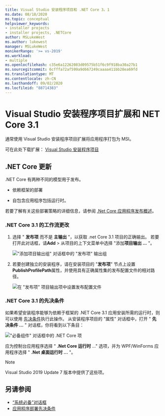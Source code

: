```yaml
---
title: Visual Studio 安装程序项目和 .NET Core 3。1
ms.date: 08/18/2020
ms.topic: conceptual
helpviewer_keywords:
- installer projects
- installer projects, .NETCore
author: MSLukeWest
ms.author: lukewest
manager: MSLukeWest
monikerRange: '>= vs-2019'
ms.workload:
- multiple
ms.openlocfilehash: c35e6a12262083d09575b51f6c9f918ba30a27b1
ms.sourcegitcommit: 6cfffa72af599a9d667249caaaa411bb28ea69fd
ms.translationtype: MT
ms.contentlocale: zh-CN
ms.lasthandoff: 09/02/2020
ms.locfileid: "88714383"
---
```

# <a name="visual-studio-installer-projects-extension-and-net-core-31"></a>Visual Studio 安装程序项目扩展和 NET Core 3.1

通常使用 Visual Studio 安装程序项目扩展将应用程序打包为 MSI。

可在此处下载扩展： [Visual Studio 安装程序项目](https://marketplace.visualstudio.com/items?itemName=VisualStudioClient.MicrosoftVisualStudio2017InstallerProjects)

## <a name="update-for-net-core"></a>.NET Core 更新
.NET Core 有两种不同的模型用于发布。

- 依赖框架的部署

- 自包含应用程序包括运行时。

若要了解有关这些部署策略的详细信息，请参阅 [.Net Core 应用程序发布概述](https://docs.microsoft.com/dotnet/core/deploying/)。

### <a name="workflow-changes-for-net-core-31"></a>.NET Core 3.1 的工作流更改

1. 选择 " **发布项** 而不是 **主输出** "，以获取 .net Core 3.1 项目的正确输出。  若要打开此对话框，请**Add**  >  从项目的上下文菜单中选择 "添加**项目输出 ...** "。

    !["添加项目输出组" 对话框中的 "发布项" 输出组](../deployment/media/installer-projects-net-core-publish-items-output.png "选择发布项")

2. 若要创建独立的安装程序，请在安装项目的 "**发布项**" 节点上设置**PublishProfilePath**属性，并使用具有正确属性集的发布配置文件的相对路径。

    ![在 "发布项" 项目输出项中设置发布配置文件](../deployment/media/installer-projects-net-core-publish-profile.png "设置发布配置文件")

### <a name="prerequisites-for-net-core-31"></a>.NET Core 3.1 的先决条件

如果希望安装程序能够为依赖于框架的 .NET Core 3.1 应用安装所需的运行时，则可以使用 [先决条件](../deployment/application-deployment-prerequisites.md)执行此操作。  从安装程序项目的 "属性" 对话框中，打开 " **先决条件 ...** " 对话框，你将看到以下条目：

!["必备组件" 对话框中的 .NET Core 项](../deployment/media/installer-projects-net-core-prerequisites.png ".NET Core 系统必备组件")

应为控制台应用程序选择 " **.Net Core 运行时** ..." 选项，并为 WPF/WinForms 应用程序选择 " **.Net 桌面运行时 ...** "。

>[!NOTE]
>Visual Studio 2019 Update 7 版本中提供了这些项。

## <a name="see-also"></a>另请参阅

- [“系统必备”对话框](../ide/reference/prerequisites-dialog-box.md)
- [应用程序部署先决条件](../deployment/application-deployment-prerequisites.md)

